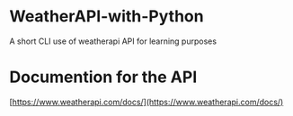 # WeatherAPI-with-Python
A short CLI use of weatherapi API for learning purposes
# Documention for the API
[https://www.weatherapi.com/docs/](https://www.weatherapi.com/docs/)
